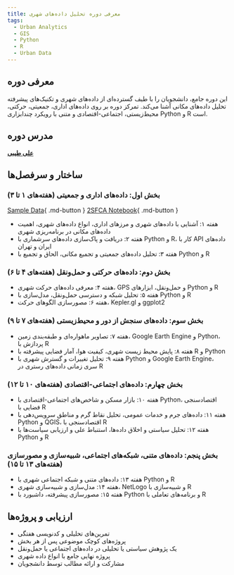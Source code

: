 ```yaml
---
title: معرفی دوره تحلیل داده‌های شهری
tags:
  - Urban Analytics
  - GIS
  - Python
  - R
  - Urban Data
---
```


## معرفی دوره

این دوره جامع، دانشجویان را با طیف گسترده‌ای از داده‌های شهری و تکنیک‌های پیشرفته تحلیل داده‌های مکانی آشنا می‌کند. تمرکز دوره بر روی داده‌های اداری، جمعیتی، حرکتی، محیط‌زیستی، اجتماعی-اقتصادی و متنی با رویکرد چندابزاری Python و R است.

## مدرس دوره

[**علی طیبی**](https://github.com/alitayebi)


## ساختار و سرفصل‌ها

### بخش اول: داده‌های اداری و جمعیتی (هفته‌های ۱ تا ۳)

[Sample Data](https://github.com/gishacks/UrbanAnalytics/raw/refs/heads/main/part1/data.zip){ .md-button }
[2SFCA Notebook](https://github.com/gishacks/UrbanAnalytics/blob/main/part1/2sfca.ipynb){ .md-button }

- هفته ۱: آشنایی با داده‌های شهری و مرزهای اداری، انواع داده‌های شهری، اهمیت داده‌های مکانی در برنامه‌ریزی شهری
- هفته ۲: دریافت و پاک‌سازی داده‌های سرشماری با Python و R، کار با API داده‌های ایران و تهران
- هفته ۳: تحلیل داده‌های جمعیتی و تجمیع مکانی، الحاق و تجمیع با Python و R

### بخش دوم: داده‌های حرکتی و حمل‌ونقل (هفته‌های ۴ تا ۶)
- هفته ۴: معرفی داده‌های حرکت شهری، GPS و حمل‌ونقل، ابزارهای Python و R
- هفته ۵: تحلیل شبکه و دسترسی حمل‌ونقل، مدل‌سازی با Python و R
- هفته ۶: مصورسازی الگوهای حرکت، Kepler.gl و ggplot2

### بخش سوم: داده‌های سنجش از دور و محیط‌زیستی (هفته‌های ۷ تا ۹)
- هفته ۷: تصاویر ماهواره‌ای و طبقه‌بندی زمین، Google Earth Engine و Python، پردازش با R
- هفته ۸: پایش محیط زیست شهری، کیفیت هوا، آمار فضایی پیشرفته با R و Python
- هفته ۹: تحلیل تغییرات و گسترش شهری با Python و Google Earth Engine، سری زمانی داده‌های رستری در R

### بخش چهارم: داده‌های اجتماعی-اقتصادی (هفته‌های ۱۰ تا ۱۲)
- هفته ۱۰: بازار مسکن و شاخص‌های اجتماعی-اقتصادی با Python، اقتصادسنجی فضایی با R
- هفته ۱۱: داده‌های جرم و خدمات عمومی، تحلیل نقاط گرم و مناطق سرویس‌دهی با Python و QGIS، اقتصادسنجی با R
- هفته ۱۲: تحلیل سیاستی و اخلاق داده‌ها، استنباط علی و ارزیابی سیاست‌ها با Python و R

### بخش پنجم: داده‌های متنی، شبکه‌های اجتماعی، شبیه‌سازی و مصورسازی (هفته‌های ۱۳ تا ۱۵)
- هفته ۱۳: داده‌های متنی و شبکه اجتماعی شهری با Python و R
- هفته ۱۴: مدل‌سازی و شبیه‌سازی شهری، NetLogo و شبیه‌سازی با R
- هفته ۱۵: مصورسازی پیشرفته، داشبورد با Python و برنامه‌های تعاملی با R

## ارزیابی و پروژه‌ها
- تمرین‌های تحلیلی و کدنویسی هفتگی
- پروژه‌های کوچک موضوعی پس از هر بخش
- یک پژوهش سیاستی یا تحلیلی در داده‌های اجتماعی یا حمل‌ونقل
- پروژه نهایی جامع با انواع داده شهری
- مشارکت و ارائه مطالب توسط دانشجویان

